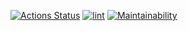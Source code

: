 [![Actions Status](https://github.com/M1Keey/frontend-project-lvl3/workflows/hexlet-check/badge.svg)](https://github.com/M1Keey/frontend-project-lvl3/actions)
[![lint](https://github.com/M1Keey/frontend-project-lvl3/actions/workflows/lint&test.yml/badge.svg)](https://github.com/M1Keey/frontend-project-lvl3/actions/workflows/lint&test.yml)
[![Maintainability](https://api.codeclimate.com/v1/badges/66433a64d5e5671a4717/maintainability)](https://codeclimate.com/github/M1Keey/frontend-project-lvl2/maintainability)
